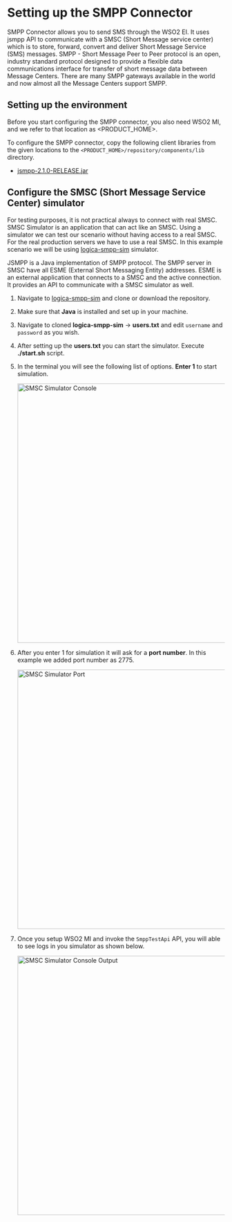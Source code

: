 # Setting up the SMPP Connector 

SMPP Connector allows you to send SMS through the WSO2 EI. It uses jsmpp API to communicate with a SMSC (Short Message service center) which is to store, forward, convert and deliver Short Message Service (SMS) messages. SMPP - Short Message Peer to Peer protocol is an open, industry standard protocol designed to provide a flexible data communications interface for transfer of short message data between Message Centers. There are many SMPP gateways available in the world and now almost all the Message Centers support SMPP. 
 
## Setting up the environment

Before you start configuring the SMPP connector, you also need WSO2 MI, and we refer to that location as <PRODUCT_HOME>.

To configure the SMPP connector, copy the following client libraries from the given locations to the `<PRODUCT_HOME>/repository/components/lib` directory.

* [jsmpp-2.1.0-RELEASE.jar](https://mvnrepository.com/artifact/com.googlecode.jsmpp/jsmpp/2.1.0-RELEASE)

## Configure the SMSC (Short Message Service Center) simulator

For testing purposes, it is not practical always to connect with real SMSC. SMSC Simulator is an application that can act like an SMSC. Using a simulator we can test our scenario without having access to a real SMSC. For the real production servers we have to use a real SMSC. In this example scenario we will be using [logica-smpp-sim](https://github.com/smn/logica-smpp-sim) simulator. 

JSMPP is a Java implementation of SMPP protocol. The SMPP server in SMSC have all ESME (External Short Messaging Entity) addresses. ESME is an external application that connects to a SMSC and the active connection. It provides an API to communicate with a SMSC simulator as well.

1. Navigate to [logica-smpp-sim](https://github.com/smn/logica-smpp-sim) and clone or download the repository.
2. Make sure that **Java** is installed and set up in your machine.
3. Navigate to cloned **logica-smpp-sim** -> **users.txt** and edit `username` and `password` as you wish.
4. After setting up the **users.txt** you can start the simulator. Execute **./start.sh** script. 
5. In the terminal you will see the following list of options. **Enter 1** to start simulation. 
   
   <img src="../../../../assets/img/connectors/smpp-simulator.png" title="SMSC Simulator Console" width="600" alt="SMSC Simulator Console"/> 

6. After you enter 1 for simulation it will ask for a **port number**. In this example we added port number as 2775.

   <img src="../../../../assets/img/connectors/smpp-simulator-port.png" title="SMSC Simulator Port" width="600" alt="SMSC Simulator Port"/>
    
7. Once you setup WSO2 MI and invoke the `SmppTestApi` API, you will able to see logs in you simulator as shown below.
   
   <img src="../../../../assets/img/connectors/smpp-simulator-output.png" title="SMSC Simulator Console Output" width="600" alt="SMSC Simulator Console Output"/>